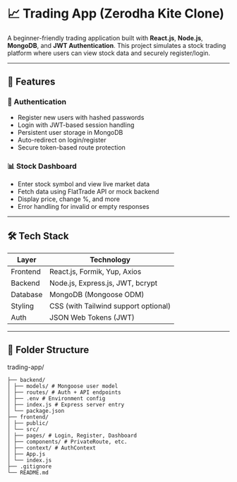 # 📈 Trading App (Zerodha Kite Clone)

A beginner-friendly trading application built with **React.js**, **Node.js**, **MongoDB**, and **JWT Authentication**. This project simulates a stock trading platform where users can view stock data and securely register/login.

---

## 🚀 Features

### 🔐 Authentication
- Register new users with hashed passwords
- Login with JWT-based session handling
- Persistent user storage in MongoDB
- Auto-redirect on login/register
- Secure token-based route protection

### 📊 Stock Dashboard
- Enter stock symbol and view live market data
- Fetch data using FlatTrade API or mock backend
- Display price, change %, and more
- Error handling for invalid or empty responses

---

## 🛠️ Tech Stack

| Layer        | Technology                        |
|--------------|------------------------------------|
| Frontend     | React.js, Formik, Yup, Axios       |
| Backend      | Node.js, Express.js, JWT, bcrypt   |
| Database     | MongoDB (Mongoose ODM)             |
| Styling      | CSS (with Tailwind support optional)|
| Auth         | JSON Web Tokens (JWT)              |

---
 
## 📂 Folder Structure
trading-app/
```
├── backend/
│ ├── models/ # Mongoose user model
│ ├── routes/ # Auth + API endpoints
│ ├── .env # Environment config
│ ├── index.js # Express server entry
│ └── package.json
├── frontend/
│ ├── public/
│ └── src/
│ ├── pages/ # Login, Register, Dashboard
│ ├── components/ # PrivateRoute, etc.
│ ├── context/ # AuthContext
│ ├── App.js
│ └── index.js
├── .gitignore
└── README.md
```